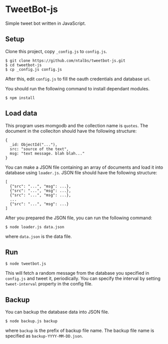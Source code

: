 TweetBot-js
===========

Simple tweet bot written in JavaScript.

## Setup
Clone this project, copy `_config.js` to `config.js`.

    $ git clone https://github.com/ntalbs/tweetbot-js.git
    $ cd tweetbot-js
    $ cp _config.js config.js

After this, edit `config.js` to fill the oauth credentials and database uri.

You should run the following command to install dependant modules.

    $ npm install

## Load data
This program uses momgodb and the collection name is `quotes`. The document in the colleciton should have the following structure:

    {
      _id: ObjectId("..."),
      src: "source of the text",
      msg: "text message. blah blah..."
    }

You can make a JSON file containing an array of documents and load it into database using `loader.js`. JSON file should have the following structure:

    [
      {"src": "...", "msg": ...},
      {"src": "...", "msg": ...},
      {"src": "...", "msg": ...},
      ...
      {"src": "...", "msg": ...}
    ]

After you prepared the JSON file, you can run the following command:

    $ node loader.js data.json

where `data.json` is the data file.

## Run

    $ node tweetbot.js

This will fetch a random message from the database you specified in `config.js` and tweet it, periodically. You can specify the interval by setting `tweet-interval` property in the config file.

## Backup
You can backup the database data into JSON file.

    $ node backup.js backup

where `backup` is the prefix of backup file name. The backup file name is specified as `backup-YYYY-MM-DD.json`.